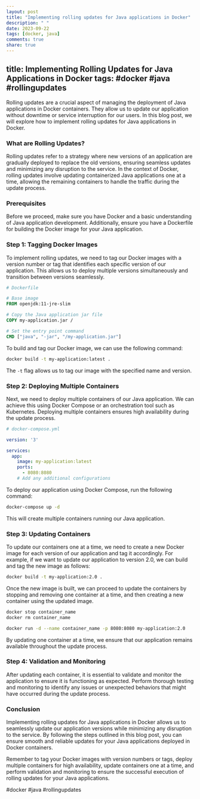 ```yaml
---
layout: post
title: "Implementing rolling updates for Java applications in Docker"
description: " "
date: 2023-09-22
tags: [docker, java]
comments: true
share: true
---
```

title: Implementing Rolling Updates for Java Applications in Docker
tags: #docker #java #rollingupdates
---

Rolling updates are a crucial aspect of managing the deployment of Java applications in Docker containers. They allow us to update our application without downtime or service interruption for our users. In this blog post, we will explore how to implement rolling updates for Java applications in Docker.

### What are Rolling Updates?

Rolling updates refer to a strategy where new versions of an application are gradually deployed to replace the old versions, ensuring seamless updates and minimizing any disruption to the service. In the context of Docker, rolling updates involve updating containerized Java applications one at a time, allowing the remaining containers to handle the traffic during the update process.

### Prerequisites

Before we proceed, make sure you have Docker and a basic understanding of Java application development. Additionally, ensure you have a Dockerfile for building the Docker image for your Java application.

### Step 1: Tagging Docker Images

To implement rolling updates, we need to tag our Docker images with a version number or tag that identifies each specific version of our application. This allows us to deploy multiple versions simultaneously and transition between versions seamlessly.

```dockerfile
# Dockerfile

# Base image
FROM openjdk:11-jre-slim

# Copy the Java application jar file
COPY my-application.jar /

# Set the entry point command
CMD ["java", "-jar", "/my-application.jar"]
```

To build and tag our Docker image, we can use the following command:

```bash
docker build -t my-application:latest .
```

The `-t` flag allows us to tag our image with the specified name and version.

### Step 2: Deploying Multiple Containers

Next, we need to deploy multiple containers of our Java application. We can achieve this using Docker Compose or an orchestration tool such as Kubernetes. Deploying multiple containers ensures high availability during the update process.

```yaml
# docker-compose.yml

version: '3'

services:
  app:
    image: my-application:latest
    ports:
      - 8080:8080
    # Add any additional configurations
```

To deploy our application using Docker Compose, run the following command:

```bash
docker-compose up -d
```

This will create multiple containers running our Java application.

### Step 3: Updating Containers

To update our containers one at a time, we need to create a new Docker image for each version of our application and tag it accordingly. For example, if we want to update our application to version 2.0, we can build and tag the new image as follows:

```bash
docker build -t my-application:2.0 .
```

Once the new image is built, we can proceed to update the containers by stopping and removing one container at a time, and then creating a new container using the updated image.

```bash
docker stop container_name
docker rm container_name

docker run -d --name container_name -p 8080:8080 my-application:2.0
```

By updating one container at a time, we ensure that our application remains available throughout the update process.

### Step 4: Validation and Monitoring

After updating each container, it is essential to validate and monitor the application to ensure it is functioning as expected. Perform thorough testing and monitoring to identify any issues or unexpected behaviors that might have occurred during the update process.

### Conclusion

Implementing rolling updates for Java applications in Docker allows us to seamlessly update our application versions while minimizing any disruption to the service. By following the steps outlined in this blog post, you can ensure smooth and reliable updates for your Java applications deployed in Docker containers.

Remember to tag your Docker images with version numbers or tags, deploy multiple containers for high availability, update containers one at a time, and perform validation and monitoring to ensure the successful execution of rolling updates for your Java applications.

#docker #java #rollingupdates
